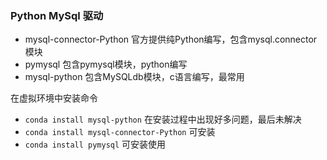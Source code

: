 ### Python MySql 驱动
* mysql-connector-Python 官方提供纯Python编写，包含mysql.connector模块
* pymysql 包含pymysql模块，python编写
* mysql-python 包含MySQLdb模块，c语言编写，最常用

在虚拟环境中安装命令  
* `conda install mysql-python` 在安装过程中出现好多问题，最后未解决
* `conda install mysql-connector-Python` 可安装
* `conda install pymysql` 可安装使用
